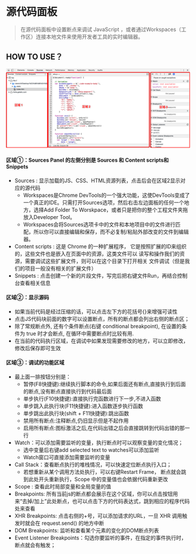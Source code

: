 # 源代码面板

> 在源代码面板中设置断点来调试 JavaScript ，或者通过Workspaces（工作区）连接本地文件来使用开发者工具的实时编辑器。

## HOW TO USE？
![image](../image/sources.png)  
#### 区域①：Sources Panel 的左侧分别是 Sources 和 Content scripts和Snippets
- Sources : 显示加载的JS、CSS、HTML资源列表，点击后会在区域2显示对应的源代码
    - Workspaces是Chrome DevTools的一个强大功能，这使DevTools变成了一个真正的IDE。只需打开Sources选项，然后右击左边面板的任何一个地方，选择Add Folder To Worskpace，或者只是把你的整个工程文件夹拖放入Developer Tool。
    - Workspaces会将Sources选项卡中的文件和本地项目中的文件进行匹配，所以你可以直接编辑和保存，而不必复制/粘贴外部改变的文件到编辑器。
- Content scripts : 这是 Chrome 的一种扩展程序， 它是按照扩展的ID来组织的，这些文件也是嵌入在页面中的资源，这类文件可以 读写和操作我们的资源，需要调试这些扩展文件，则可以在这个目录下打开相关 文件调试（但是我们的项目一般没有相关的扩展文件）
- Snippets : 点击创建一个新的片段文件，写完后把右键文件Run，再结合控制台查看相关信息

#### 区域②：显示源码
- 如果当前代码是经过压缩的话，可以点击左下方的花括号{}来增强可读性
- 点击JS代码块前面的数字可以设置断点，所有的断点都会列出右侧的断点区；
- 除了常规断点外, 还有个条件断点(右键 conditional breakpoint), 在设置的条件为 true 时才会断点, 在循环中需要断点时比较有用.
- 在当前的代码执行区域，在调试中如果发现需要修改的地方，可以立即修改，修改后保存即可生效

#### 区域③：调试的功能区域
- 最上面一排按钮分别是：
    - 暂停(F8快捷键):继续执行脚本的命令,如果后面还有断点,直接执行到后面的断点,没有断点直接执行到代码最后面
    - 单步执行(F10快捷键):直接执行完函数进行下一步,不进入函数
    - 单步跳入此执行块(F11快捷键):进入函数逐步执行函数
    - 单步跳出此执行块(shift + F11快捷键):跳出函数
    - 禁用所有断点:注释断点,仍旧显示但是不起作用
    - 启用所有断点:图标激活之后,在代码出错之后会直接跳转到代码出错的那一行
- Watch：可以添加需要监听的变量，执行断点时可以观察变量的变化情况；
    - 选中变量后右键add selected text to watches可以添加监听
    - Watch窗口可直接添加需要监听的变量
- Call Stack：查看断点执行的堆栈情况，可以快速定位断点执行入口；
    - 若想重新从某个调用方法处执行，可以右键Restart Frame， 断点就会跳到此处开头重新执行，Scope 中的变量值也会依据代码重新更改
- Scope : 查看此时局部变量和全局变量的值
- Breakpoints: 所有当前js的断点都会展示在这个区域，你可以点击按钮用来“去掉/加上”此处断点，也可以点击下方的代码表达式，跳到相应的程序代码处来查看
- XHR Breakpoints: 点击右侧的+号，可以添加请求的URL，一旦 XHR 调用触发时就会在 request.send() 的地方中断
- DOM Breakpoints: 监听和查看某个元素的变化的DOM断点列表
- Event Listener Breakpoints：勾选你要监听的事件，在指定的事件执行时，断点就会有触发；
